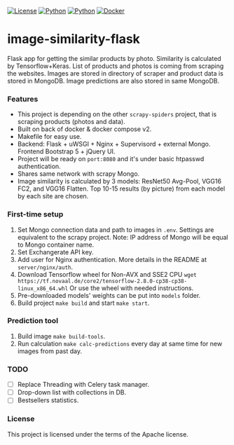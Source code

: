 [![License](https://img.shields.io/badge/license-Apache-blue.svg)]()
[![Python](https://img.shields.io/badge/python->=3.8-blue.svg)](https://www.python.org/downloads/)
[![Python](https://img.shields.io/badge/Tensorflow->=2.8.0-orange.svg)](https://www.tensorflow.org/)
[![Docker](https://img.shields.io/badge/docker-greeb.svg)](https://docs.docker.com/)
# image-similarity-flask
Flask app for getting the similar products by photo. Similarity is calculated by Tensorflow+Keras.
List of products and photos is coming from scraping the websites. 
Images are stored in directory of scraper and product data is stored in MongoDB.
Image predictions are also stored in same MongoDB.
### Features
* This project is depending on the other `scrapy-spiders` project, 
that is scraping products (photos and data).
* Built on back of docker & docker compose v2.
* Makefile for easy use.
* Backend: Flask + uWSGI + Nginx + Supervisord + external Mongo. Frontend Bootstrap 5 + jQuery UI.
* Project will be ready on `port:8080` and it's under basic htpasswd authentication.
* Shares same network with scrapy Mongo.
* Image similarity is calculated by 3 models: ResNet50 Avg-Pool, VGG16 FC2, and VGG16 Flatten. 
Top 10-15 results (by picture) from each model by each site are chosen.
### First-time setup
1. Set Mongo connection data and path to images in `.env`. 
Settings are equivalent to the scrapy project. 
Note: IP address of Mongo will be equal to Mongo container name.
2. Set Exchangerate API key.
3. Add user for Nginx authentication. More details in the README at `server/nginx/auth`.
4. Download Tensorflow wheel for Non-AVX and SSE2 CPU `wget https://tf.novaal.de/core2/tensorflow-2.8.0-cp38-cp38-linux_x86_64.whl`
Or use the wheel with needed instructions.
5. Pre-downloaded models' weights can be put into `models` folder.
6. Build project `make build` and start `make start`.
### Prediction tool
1. Build image `make build-tools`.
2. Run calculation `make calc-predictions` every day at same time for new images from past day.
### TODO
- [ ] Replace Threading with Celery task manager.
- [ ] Drop-down list with collections in DB.
- [ ] Bestsellers statistics.
### License
This project is licensed under the terms of the Apache license.
